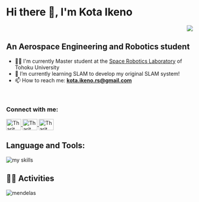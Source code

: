 # Hi there 👋, I'm Kota Ikeno
<!-- 1. GitHub username -->
<div align="right">
  <img src="https://github.com/mendelas" />
</div>


<!-- 2. profile -->
## An Aerospace Engineering and Robotics student

- 🧑‍💻 I'm currently Master student at the [Space Robotics Laboratory](http://www.astro.mech.tohoku.ac.jp/e/index.html) of Tohoku University
- 🌱 I’m currently learning SLAM to develop my original SLAM system!
- 📫 How to reach me: **kota.ikeno.rs@gmail.com**
<br>


<h3 align="left">Connect with me:</h3>
<p align="left">
    <a href="https://www.linkedin.com/in/tharit-sinsunthorn-58376523b/" target="blank">
        <img align="center" src="https://raw.githubusercontent.com/rahuldkjain/github-profile-readme-generator/master/src/images/icons/Social/linked-in-alt.svg" alt="Tharit Sinsunthorn" height="30" width="40" />
    </a>
    <a href="https://www.facebook.com/tharitkaka" target="blank">
        <img align="center" src="https://raw.githubusercontent.com/rahuldkjain/github-profile-readme-generator/master/src/images/icons/Social/facebook.svg" alt="Tharit Sinsunthorn" height="30" width="40" />
    </a>
    <a href="https://www.instagram.com/thatharit__?igsh=bG8yeGs1bXJpcXU3&utm_source=qr" target="blank">
        <img align="center" src="https://raw.githubusercontent.com/rahuldkjain/github-profile-readme-generator/master/src/images/icons/Social/instagram.svg" alt="Tharit Sinsunthorn" height="30" width="40" />
    </a>
</p>

<!-- 3. technology stack -->
<!-- light mode：theme=light, dark mode：theme=dark -->
<!-- choice of icon：https://arc.net/l/quote/zizyykfh -->
## Language and Tools:
<img alt="my skills" src="https://skillicons.dev/icons?theme=light&perline=7&i=cpp,c,python,kotlin,dart,matlab,cmake,flutter,php,docker,androidstudio,bash,firebase,git,ros" />
<br>


<!-- 4. GitHub username -->
<!-- light mode：theme=light, dark mode：theme=vue-dark  -->
## 🏃‍♀️ Activities
<p><img align="center" src="https://github-readme-stats.vercel.app/api/top-langs?username=mendelas&show_icons=true&locale=en&layout=compact" alt="mendelas" /></p>
<!--
<div align="left"> 
  <img alt="Top Langs" height="170px" src="https://github-readme-stats.vercel.app/api?username=mendelas&theme=light&layout=compact" />
  <img alt="github stats" height="170px" src="https://github-readme-stats.vercel.app/api/top-langs/?username=mendelas&theme=vue-dark&layout=compact" />
</div>
-->



<!--
This repository is a ✨ _special_ ✨ repository because its `README.md` (this file) appears on your GitHub profile.

Here are some ideas to get you started:

- 🔭 I’m currently working on ...
- 🌱 I’m currently learning ...
- 👯 I’m looking to collaborate on ...
- 🤔 I’m looking for help with ...
- 💬 Ask me about ...
- 📫 How to reach me: ...
- 😄 Pronouns: ...
- ⚡ Fun fact: ...
-->

